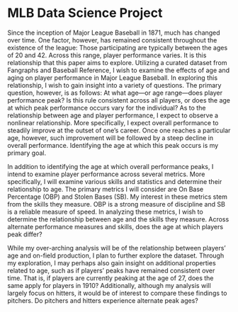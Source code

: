 # MLB Data Science Project

Since the inception of Major League Baseball in 1871, much has changed over time. One factor, however, has remained consistent throughout the existence of the league: Those participating are typically between the ages of 20 and 42. Across this range, player performance varies. It is this relationship that this paper aims to explore. Utilizing a curated dataset from Fangraphs and Baseball Reference, I wish to examine the effects of age and aging on player performance in Major League Baseball. In exploring this relationship, I wish to gain insight into a variety of questions. The primary question, however, is as follows: At what age—or age range—does player performance peak? Is this rule consistent across all players, or does the age at which peak performance occurs vary for the individual? As to the relationship between age and player performance, I expect to observe a nonlinear relationship. More specifically, I expect overall performance to steadily improve at the outset of one’s career. Once one reaches a particular age, however, such improvement will be followed by a steep decline in overall performance. Identifying the age at which this peak occurs is my primary goal.

In addition to identifying the age at which overall performance peaks, I intend to examine player performance across several metrics. More specifically, I will examine various skills and statistics and determine their relationship to age. The primary metrics I will consider are On Base Percentage (OBP) and Stolen Bases (SB). My interest in these metrics stem from the skills they measure. OBP is a strong measure of discipline and SB is a reliable measure of speed. In analyzing these metrics, I wish to determine the relationship between age and the skills they measure. Across alternate performance measures and skills, does the age at which players peak differ?

While my over-arching analysis will be of the relationship between players’ age and on-field production, I plan to further explore the dataset. Through my exploration, I may perhaps also gain insight on additional properties related to age, such as if players’ peaks have remained consistent over time. That is, if players are currently peaking at the age of 27, does the same apply for players in 1910? Additionally, although my analysis will largely focus on hitters, it would be of interest to compare these findings to pitchers. Do pitchers and hitters experience alternate peak ages?
